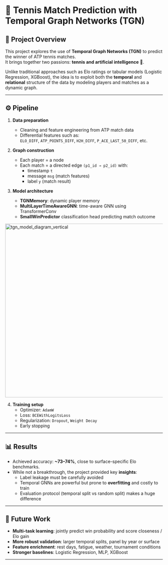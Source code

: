 # 🎾 Tennis Match Prediction with Temporal Graph Networks (TGN)

## 📌 Project Overview
This project explores the use of **Temporal Graph Networks (TGN)** to predict the winner of ATP tennis matches.  
It brings together two passions: **tennis and artificial intelligence** 🧠.

Unlike traditional approaches such as Elo ratings or tabular models (Logistic Regression, XGBoost), the idea is to exploit both the **temporal** and **relational** structure of the data by modeling players and matches as a dynamic graph.

---

## ⚙️ Pipeline
1. **Data preparation**
   - Cleaning and feature engineering from ATP match data  
   - Differential features such as:  
     `ELO_DIFF`, `ATP_POINTS_DIFF`, `H2H_DIFF`, `P_ACE_LAST_50_DIFF`, etc.  

2. **Graph construction**
   - Each player = a node  
   - Each match = a directed edge `(p1_id → p2_id)` with:  
     - timestamp `t`  
     - message `msg` (match features)  
     - label `y` (match result)  

3. **Model architecture**
   - **TGNMemory**: dynamic player memory  
   - **MultiLayerTimeAwareGNN**: time-aware GNN using TransformerConv  
   - **SmallWinPredictor** classification head predicting match outcome

<img width="572" height="555" alt="tgn_model_diagram_vertical" src="https://github.com/user-attachments/assets/cfb994bb-bc41-43ce-a89e-0261e3fcd0d9" />


4. **Training setup**
   - Optimizer: `AdamW`  
   - Loss: `BCEWithLogitsLoss`  
   - Regularization: `Dropout`, `Weight Decay`
   - Early stopping

---

## 📊 Results
- Achieved accuracy: **~73–74%**, close to surface-specific Elo benchmarks.  
- While not a breakthrough, the project provided key **insights**:  
  - Label leakage must be carefully avoided  
  - Temporal GNNs are powerful but prone to **overfitting** and costly to train  
  - Evaluation protocol (temporal split vs random split) makes a huge difference  

---

## 🚀 Future Work
- **Multi-task learning**: jointly predict win probability and score closeness / Elo gain  
- **More robust validation**: larger temporal splits, panel by year or surface  
- **Feature enrichment**: rest days, fatigue, weather, tournament conditions  
- **Stronger baselines**: Logistic Regression, MLP, XGBoost

---


